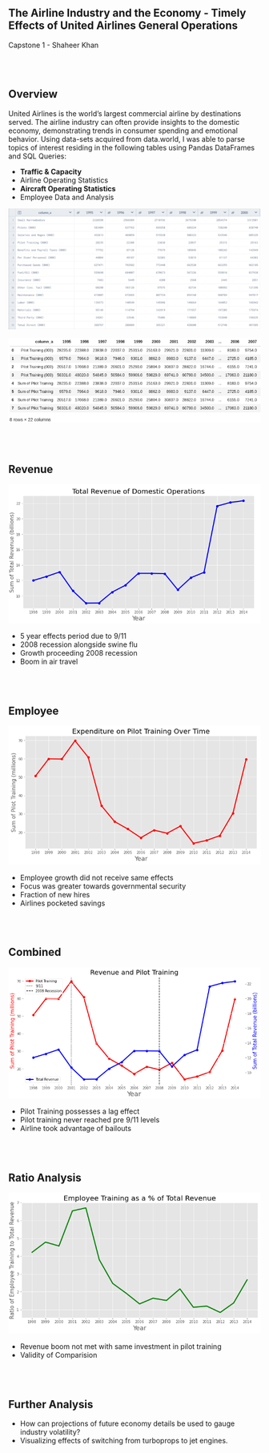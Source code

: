 ## **The Airline Industry and the Economy - Timely Effects of United Airlines General Operations**
Capstone 1 - Shaheer Khan

\
<br>

## Overview
United Airlines is the world’s largest commercial airline by destinations served.  The airline industry can often provide insights to the domestic economy, demonstrating trends in consumer spending and emotional behavior.  Using data-sets acquired from data.world, I was able to parse topics of interest residing in the following tables using Pandas DataFrames and SQL Queries:

- **Traffic & Capacity**
- Airline Operating Statistics
- **Aircraft Operating Statistics**
- Employee Data and Analysis


![Aircraft Operating Statistics](./images/Aircraft_Operating_Statistics.png)

![Cleaned up](./images/Pilot_avg.png)

\
<br>

## Revenue

![Sum of Total Revenue for Domestic Operations](./images/Sum_revenue.png)
- 5 year effects period due to 9/11
- 2008 recession alongside swine flu
- Growth proceeding 2008 recession
- Boom in air travel

\
<br>
<!--![Cleaned up](./images/Pilot_avg.png)--> 

## Employee
![Average Sum of Pilot Training](./images/pilot_training.png)
- Employee growth did not receive same effects
- Focus was greater towards governmental security
- Fraction of new hires
- Airlines pocketed savings

\
<br>

## Combined
![Average Sum of Pilot Training](./images/total_figure.png)
- Pilot Training possesses a lag effect
- Pilot training never reached pre 9/11 levels
- Airline took advantage of bailouts

\
<br>

## Ratio Analysis
![Average Sum of Pilot Training](./images/Ratio.png)
- Revenue boom not met with same investment in pilot training
- Validity of Comparision

\
<br>

## Further Analysis

- How can projections of future economy details be used to gauge industry volatility?
- Visualizing effects of switching from turboprops to jet engines.